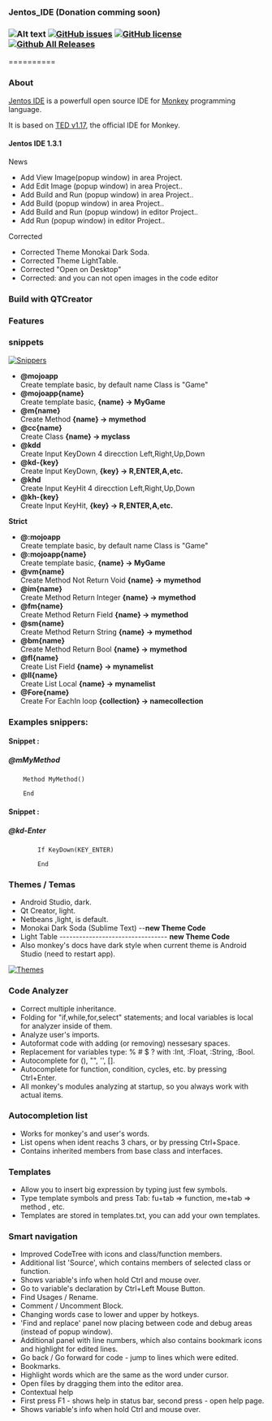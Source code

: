 ### Jentos_IDE (Donation comming soon)
### ![Alt text](https://api.travis-ci.org/malublu/Jentos_IDE.svg "Build Status") [![GitHub issues](https://img.shields.io/github/issues/malublu/Jentos_IDE.svg)](https://github.com/malublu/Jentos_IDE/issues) [![GitHub license](https://img.shields.io/badge/license-GPLv3-blue.svg)](https://raw.githubusercontent.com/malublu/Jentos_IDE/master/LICENSE.TXT) [![Github All Releases](https://img.shields.io/github/downloads/malublu/Jentos_IDE/total.svg)]()
==========
### About
[Jentos IDE](http://malublu.github.io/Jentos_IDE/) is a powerfull open source IDE for [Monkey](http://www.monkey-x.com) programming language.

It is based on [TED v1.17](http://www.monkey-x.com/Monkey/ted.php), the official IDE for Monkey.

#### Jentos IDE 1.3.1
News

- Add View Image(popup window) in area Project.
- Add Edit Image (popup window) in area Project..
- Add Build and Run (popup window) in area Project..
- Add Build (popup window) in area Project..
- Add Build and Run (popup window) in editor Project..
- Add Run (popup window) in editor Project..

Corrected

- Corrected Theme Monokai Dark Soda.
- Corrected Theme  LightTable.
- Corrected "Open on Desktop"
- Corrected: and you can not open images in the code editor


### Build with QTCreator

### Features

### snippets 
[![Snippers](http://i.imgur.com/oQc0ut3.gif)](http://fingerdev.com/apps/jentos/)



* **@mojoapp**   
 Create template basic, by default name Class is "Game"
* **@mojoapp{name}**  
 Create template basic, **{name} -> MyGame**
* **@m{name}**    
 Create Method **{name} -> mymethod**
* **@cc{name}**     
 Create Class **{name} -> myclass**
* **@kdd**           
 Create Input KeyDown 4 direcction Left,Right,Up,Down
* **@kd-{key}**      
 Create Input KeyDown, **{key} -> R,ENTER,A,etc.**
* **@khd**          
 Create Input KeyHit 4 direcction Left,Right,Up,Down
* **@kh-{key}**      
 Create Input KeyHit, **{key} -> R,ENTER,A,etc.**

**Strict**  
* **@:mojoapp**   
 Create template basic, by default name Class is "Game"
* **@:mojoapp{name}**  
 Create template basic, **{name} -> MyGame**
* **@vm{name}**  
 Create Method Not Return Void **{name} -> mymethod**
* **@im{name}**  
 Create Method Return Integer **{name} -> mymethod**
* **@fm{name}**  
 Create Method Return Field **{name} -> mymethod**
* **@sm{name}**  
 Create Method Return String **{name} -> mymethod**
* **@bm{name}**  
 Create Method Return Bool **{name} -> mymethod**
* **@fl{name}**  
 Create List Field **{name} -> mynamelist**
* **@ll{name}**  
 Create List Local **{name} -> mynamelist**
* **@Fore{name}**  
 Create For EachIn loop **{collection} -> namecollection**


### Examples snippers:


#### Snippet :
##### @mMyMethod

```
    Method MyMethod()

    End
```

#### Snippet :
##### @kd-Enter
```
        If KeyDown(KEY_ENTER)

        End
```
### Themes / Temas
* Android Studio, dark.
* Qt Creator, light.
* Netbeans ,light, is default.
* Monokai Dark Soda (Sublime Text) --**new Theme Code**
* Light Table --------------------------------- **new Theme Code**
* Also monkey's docs have dark style when current theme is Android Studio (need to restart app).

[![Themes](http://i.imgur.com/CvI5flx.jpg)](http://fingerdev.com/apps/jentos/)


### Code Analyzer
* Correct multiple inheritance.
* Folding for "if,while,for,select" statements; and local variables is local for analyzer inside of them.
* Analyze user's imports.
* Autoformat code with adding (or removing) nessesary spaces.
* Replacement for variables type: % # $ ? with :Int, :Float, :String, :Bool.
* Autocomplete for (), "", '', [].
* Autocomplete for function, condition, cycles, etc. by pressing Ctrl+Enter.
* All monkey's modules analyzing at startup, so you always work with actual items.

### Autocompletion list
* Works for monkey's and user's words.
* List opens when ident reachs 3 chars, or by pressing Ctrl+Space.
* Contains inherited members from base class and interfaces.

### Templates
* Allow you to insert big expression by typing just few symbols.
* Type template symbols and press Tab: fu+tab => function, me+tab => method , etc.
* Templates are stored in templates.txt, you can add your own templates.

### Smart navigation
* Improved CodeTree with icons and class/function members.
* Additional list 'Source', which contains members of selected class or function.
* Shows variable's info when hold Ctrl and mouse over.
* Go to variable's declaration by Ctrl+Left Mouse Button.
* Find Usages / Rename.
* Comment / Uncomment Block.
* Changing words case to lower and upper by hotkeys.
* 'Find and replace' panel now placing between code and debug areas (instead of popup window).
* Additional panel with line numbers, which also contains bookmark icons and highlight for edited lines.
* Go back / Go forward for code - jump to lines which were edited.
* Bookmarks.
* Highlight words which are the same as the word under cursor.
* Open files by dragging them into the editor area.
* Contextual help
* First press F1 - shows help in status bar, second press - open help page.
* Shows variable's info when hold Ctrl and mouse over.

